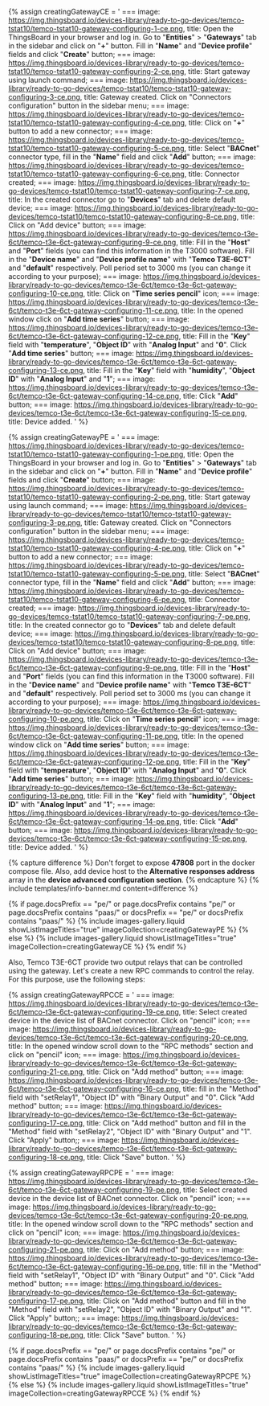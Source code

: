 {% assign creatingGatewayCE = '
    ===
        image: https://img.thingsboard.io/devices-library/ready-to-go-devices/temco-tstat10/temco-tstat10-gateway-configuring-1-ce.png,
        title: Open the ThingsBoard in your browser and log in. Go to "**Entities**" > "**Gateways**" tab in the sidebar and click on "**+**" button. Fill in "**Name**" and "**Device profile**" fields and click "**Create**" button;
    ===
        image: https://img.thingsboard.io/devices-library/ready-to-go-devices/temco-tstat10/temco-tstat10-gateway-configuring-2-ce.png,
        title: Start gateway using launch command; 
    ===
        image: https://img.thingsboard.io/devices-library/ready-to-go-devices/temco-tstat10/temco-tstat10-gateway-configuring-3-ce.png,
        title: Gateway created. Click on "Connectors configuration" button in the sidebar menu;
    ===
        image: https://img.thingsboard.io/devices-library/ready-to-go-devices/temco-tstat10/temco-tstat10-gateway-configuring-4-ce.png,
        title: Click on "**+**" button to add a new connector;
    ===
        image: https://img.thingsboard.io/devices-library/ready-to-go-devices/temco-tstat10/temco-tstat10-gateway-configuring-5-ce.png,
        title: Select "**BACnet**" connector type, fill in the "**Name**" field and click "**Add**" button;
    ===
        image: https://img.thingsboard.io/devices-library/ready-to-go-devices/temco-tstat10/temco-tstat10-gateway-configuring-6-ce.png,
        title: Connector created;
    ===
        image: https://img.thingsboard.io/devices-library/ready-to-go-devices/temco-tstat10/temco-tstat10-gateway-configuring-7-ce.png,
        title: In the created connector go to "**Devices**" tab and delete default device;
    ===
        image: https://img.thingsboard.io/devices-library/ready-to-go-devices/temco-tstat10/temco-tstat10-gateway-configuring-8-ce.png,
        title: Click on "Add device" button;
    ===
        image: https://img.thingsboard.io/devices-library/ready-to-go-devices/temco-t3e-6ct/temco-t3e-6ct-gateway-configuring-9-ce.png,
        title: Fill in the "**Host**" and "**Port**" fields (you can find this information in the T3000 software). Fill in the "**Device name**" and "**Device profile name**" with "**Temco T3E-6CT**" and "**default**" respectively. Poll period set to 3000 ms (you can change it according to your purpose);
    ===
        image: https://img.thingsboard.io/devices-library/ready-to-go-devices/temco-t3e-6ct/temco-t3e-6ct-gateway-configuring-10-ce.png,
        title: Click on "**Time series pencil**" icon;
    ===
        image: https://img.thingsboard.io/devices-library/ready-to-go-devices/temco-t3e-6ct/temco-t3e-6ct-gateway-configuring-11-ce.png,
        title: In the opened window click on "**Add time series**" button;
    ===
        image: https://img.thingsboard.io/devices-library/ready-to-go-devices/temco-t3e-6ct/temco-t3e-6ct-gateway-configuring-12-ce.png,
        title: Fill in the "**Key**" field with "**temperature**", "**Object ID**" with "**Analog Input**" and "**0**". Click "**Add time series**" button;
    ===
        image: https://img.thingsboard.io/devices-library/ready-to-go-devices/temco-t3e-6ct/temco-t3e-6ct-gateway-configuring-13-ce.png,
        title: Fill in the "**Key**" field with "**humidity**", "**Object ID**" with "**Analog Input**" and "**1**";
    ===
        image: https://img.thingsboard.io/devices-library/ready-to-go-devices/temco-t3e-6ct/temco-t3e-6ct-gateway-configuring-14-ce.png,
        title: Click "**Add**" button;
    ===
        image: https://img.thingsboard.io/devices-library/ready-to-go-devices/temco-t3e-6ct/temco-t3e-6ct-gateway-configuring-15-ce.png,
        title: Device added.
'
%}

{% assign creatingGatewayPE = '
    ===
        image: https://img.thingsboard.io/devices-library/ready-to-go-devices/temco-tstat10/temco-tstat10-gateway-configuring-1-pe.png,
        title: Open the ThingsBoard in your browser and log in. Go to "**Entities**" > "**Gateways**" tab in the sidebar and click on "**+**" button. Fill in "**Name**" and "**Device profile**" fields and click "**Create**" button;
    ===
        image: https://img.thingsboard.io/devices-library/ready-to-go-devices/temco-tstat10/temco-tstat10-gateway-configuring-2-pe.png,
        title: Start gateway using launch command; 
    ===
        image: https://img.thingsboard.io/devices-library/ready-to-go-devices/temco-tstat10/temco-tstat10-gateway-configuring-3-pe.png,
        title: Gateway created. Click on "Connectors configuration" button in the sidebar menu;
    ===
        image: https://img.thingsboard.io/devices-library/ready-to-go-devices/temco-tstat10/temco-tstat10-gateway-configuring-4-pe.png,
        title: Click on "**+**" button to add a new connector;
    ===
        image: https://img.thingsboard.io/devices-library/ready-to-go-devices/temco-tstat10/temco-tstat10-gateway-configuring-5-pe.png,
        title: Select "**BACnet**" connector type, fill in the "**Name**" field and click "**Add**" button;
    ===
        image: https://img.thingsboard.io/devices-library/ready-to-go-devices/temco-tstat10/temco-tstat10-gateway-configuring-6-pe.png,
        title: Connector created;
    ===
        image: https://img.thingsboard.io/devices-library/ready-to-go-devices/temco-tstat10/temco-tstat10-gateway-configuring-7-pe.png,
        title: In the created connector go to "**Devices**" tab and delete default device;
    ===
        image: https://img.thingsboard.io/devices-library/ready-to-go-devices/temco-tstat10/temco-tstat10-gateway-configuring-8-pe.png,
        title: Click on "Add device" button;
    ===
        image: https://img.thingsboard.io/devices-library/ready-to-go-devices/temco-t3e-6ct/temco-t3e-6ct-gateway-configuring-9-pe.png,
        title: Fill in the "**Host**" and "**Port**" fields (you can find this information in the T3000 software). Fill in the "**Device name**" and "**Device profile name**" with "**Temco T3E-6CT**" and "**default**" respectively. Poll period set to 3000 ms (you can change it according to your purpose);
    ===
        image: https://img.thingsboard.io/devices-library/ready-to-go-devices/temco-t3e-6ct/temco-t3e-6ct-gateway-configuring-10-pe.png,
        title: Click on "**Time series pencil**" icon;
    ===
        image: https://img.thingsboard.io/devices-library/ready-to-go-devices/temco-t3e-6ct/temco-t3e-6ct-gateway-configuring-11-pe.png,
        title: In the opened window click on "**Add time series**" button;
    ===
        image: https://img.thingsboard.io/devices-library/ready-to-go-devices/temco-t3e-6ct/temco-t3e-6ct-gateway-configuring-12-pe.png,
        title: Fill in the "**Key**" field with "**temperature**", "**Object ID**" with "**Analog Input**" and "**0**". Click "**Add time series**" button;
    ===
        image: https://img.thingsboard.io/devices-library/ready-to-go-devices/temco-t3e-6ct/temco-t3e-6ct-gateway-configuring-13-pe.png,
        title: Fill in the "**Key**" field with "**humidity**", "**Object ID**" with "**Analog Input**" and "**1**";
    ===
        image: https://img.thingsboard.io/devices-library/ready-to-go-devices/temco-t3e-6ct/temco-t3e-6ct-gateway-configuring-14-pe.png,
        title: Click "**Add**" button;
    ===
        image: https://img.thingsboard.io/devices-library/ready-to-go-devices/temco-t3e-6ct/temco-t3e-6ct-gateway-configuring-15-pe.png,
        title: Device added.
'
%}

{% capture difference %}
Don't forget to expose **47808** port in the docker compose file. 
Also, add device host to the **Alternative responses address** array in the **device advanced configuration section**.
{% endcapture %}
{% include templates/info-banner.md content=difference %}

{% if page.docsPrefix == "pe/" or page.docsPrefix contains "pe/" or page.docsPrefix contains "paas/" or docsPrefix == "pe/" or docsPrefix contains "paas/" %}
    {% include images-gallery.liquid showListImageTitles="true" imageCollection=creatingGatewayPE %}
{% else %}
    {% include images-gallery.liquid showListImageTitles="true" imageCollection=creatingGatewayCE %}
{% endif %}

Also, Temco T3E-6CT provide two output relays that can be controlled using the gateway. Let's create a new RPC commands 
to control the relay. For this purpose, use the following steps:

{% assign creatingGatewayRPCCE = '
    ===
        image: https://img.thingsboard.io/devices-library/ready-to-go-devices/temco-t3e-6ct/temco-t3e-6ct-gateway-configuring-19-ce.png,
        title: Select created device in the device list of BACnet connector. Click on "pencil" icon;
    ===
        image: https://img.thingsboard.io/devices-library/ready-to-go-devices/temco-t3e-6ct/temco-t3e-6ct-gateway-configuring-20-ce.png,
        title: In the opened window scroll down to the "RPC methods" section and click on "pencil" icon;
    ===
        image: https://img.thingsboard.io/devices-library/ready-to-go-devices/temco-t3e-6ct/temco-t3e-6ct-gateway-configuring-21-ce.png,
        title: Click on "Add method" button;
    ===
        image: https://img.thingsboard.io/devices-library/ready-to-go-devices/temco-t3e-6ct/temco-t3e-6ct-gateway-configuring-16-ce.png,
        title: fill in the "Method" field with "setRelay1", "Object ID" with "Binary Output" and "0". Click "Add method" button;
    ===
        image: https://img.thingsboard.io/devices-library/ready-to-go-devices/temco-t3e-6ct/temco-t3e-6ct-gateway-configuring-17-ce.png,
        title: Click on "Add method" button and fill in the "Method" field with "setRelay2", "Object ID" with "Binary Output" and "1". Click "Apply" button;;
    ===
        image: https://img.thingsboard.io/devices-library/ready-to-go-devices/temco-t3e-6ct/temco-t3e-6ct-gateway-configuring-18-ce.png,
        title: Click "Save" button.
'
%}

{% assign creatingGatewayRPCPE = '
    ===
        image: https://img.thingsboard.io/devices-library/ready-to-go-devices/temco-t3e-6ct/temco-t3e-6ct-gateway-configuring-19-pe.png,
        title: Select created device in the device list of BACnet connector. Click on "pencil" icon;
    ===
        image: https://img.thingsboard.io/devices-library/ready-to-go-devices/temco-t3e-6ct/temco-t3e-6ct-gateway-configuring-20-pe.png,
        title: In the opened window scroll down to the "RPC methods" section and click on "pencil" icon;
    ===
        image: https://img.thingsboard.io/devices-library/ready-to-go-devices/temco-t3e-6ct/temco-t3e-6ct-gateway-configuring-21-pe.png,
        title: Click on "Add method" button;
    ===
        image: https://img.thingsboard.io/devices-library/ready-to-go-devices/temco-t3e-6ct/temco-t3e-6ct-gateway-configuring-16-pe.png,
        title: fill in the "Method" field with "setRelay1", "Object ID" with "Binary Output" and "0". Click "Add method" button;
    ===
        image: https://img.thingsboard.io/devices-library/ready-to-go-devices/temco-t3e-6ct/temco-t3e-6ct-gateway-configuring-17-pe.png,
        title: Click on "Add method" button and fill in the "Method" field with "setRelay2", "Object ID" with "Binary Output" and "1". Click "Apply" button;;
    ===
        image: https://img.thingsboard.io/devices-library/ready-to-go-devices/temco-t3e-6ct/temco-t3e-6ct-gateway-configuring-18-pe.png,
        title: Click "Save" button.
'
%}

{% if page.docsPrefix == "pe/" or page.docsPrefix contains "pe/" or page.docsPrefix contains "paas/" or docsPrefix == "pe/" or docsPrefix contains "paas/" %}
    {% include images-gallery.liquid showListImageTitles="true" imageCollection=creatingGatewayRPCPE %}
{% else %}
    {% include images-gallery.liquid showListImageTitles="true" imageCollection=creatingGatewayRPCCE %}
{% endif %}
